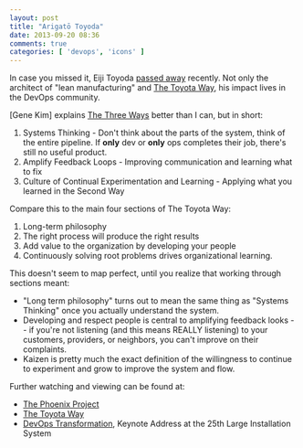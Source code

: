 ```yaml
---
layout: post
title: "Arigatō Toyoda"
date: 2013-09-20 08:36
comments: true
categories: [ 'devops', 'icons' ]
---
```


In case you missed it, Eiji Toyoda [passed away](http://www.nytimes.com/2013/09/18/business/global/eiji-toyoda-promoter-of-toyota-way-dies-at-100.html?smid=tw-share&_r=2&) recently. Not only the architect of "lean manufacturing" and [The Toyota Way](https://en.wikipedia.org/wiki/The_Toyota_Way), his impact lives in the DevOps community.

[Gene Kim] explains [The Three Ways](http://itrevolution.com/the-three-ways-principles-underpinning-devops/) better than I can, but in short:

1. Systems Thinking - Don't think about the parts of the system, think of the entire pipeline. If **only** dev or **only** ops completes their job, there's still no useful product.
2. Amplify Feedback Loops - Improving communication and learning what to fix
3. Culture of Continual Experimentation and Learning - Applying what you learned in the Second Way

Compare this to the main four sections of The Toyota Way:

1. Long-term philosophy
2. The right process will produce the right results
3. Add value to the organization by developing your people
4. Continuously solving root problems drives organizational learning.

This doesn't seem to map perfect, until you realize that working through sections meant:

- "Long term philosophy" turns out to mean the same thing as "Systems Thinking" once you actually understand the system.
- Developing and respect people is central to amplifying feedback looks -- if you're not listening (and this means REALLY listening) to your customers, providers, or neighbors, you can't improve on their complaints.
- Kaizen is pretty much the exact definition of the willingness to continue to experiment and grow to improve the system and flow.

Further watching and viewing can be found at:

- [The Phoenix Project](http://www.amazon.com/Phoenix-Project-Helping-Business-ebook/dp/B00AZRBLHO/ref=sr_1_1?ie=UTF8&qid=1379682018&sr=8-1&keywords=phoenix+project)
- [The Toyota Way](http://www.amazon.com/Toyota-Way-Management-Manufacturer-ebook/dp/B000SEGIVS/ref=sr_1_1?ie=UTF8&qid=1379682037&sr=8-1&keywords=the+toyota+way)
- [DevOps Transformation](https://www.youtube.com/watch?v=3KpPBnEtRj4), Keynote Address at the 25th Large Installation System
